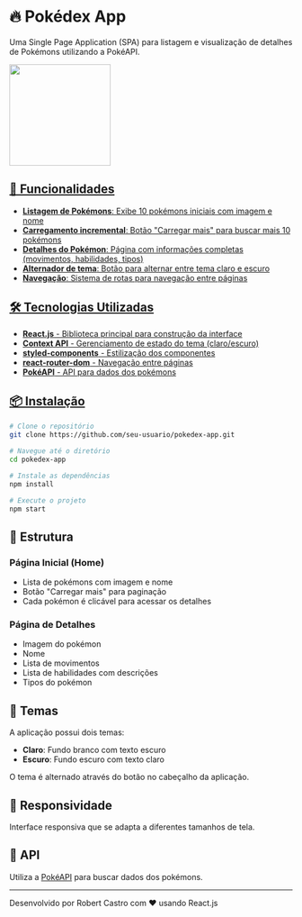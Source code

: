 # 🔥 Pokédex App

Uma Single Page Application (SPA) para listagem e visualização de detalhes de Pokémons utilizando a PokéAPI.

<div align="left">
  <a href="https://github.com/RobertCastro86">
    <img height="180em" src="design/mobile-design.jpg"/>
</div>

## 🚀 Funcionalidades

- **Listagem de Pokémons**: Exibe 10 pokémons iniciais com imagem e nome
- **Carregamento incremental**: Botão "Carregar mais" para buscar mais 10 pokémons
- **Detalhes do Pokémon**: Página com informações completas (movimentos, habilidades, tipos)
- **Alternador de tema**: Botão para alternar entre tema claro e escuro
- **Navegação**: Sistema de rotas para navegação entre páginas

## 🛠️ Tecnologias Utilizadas

- **React.js** - Biblioteca principal para construção da interface
- **Context API** - Gerenciamento de estado do tema (claro/escuro)
- **styled-components** - Estilização dos componentes
- **react-router-dom** - Navegação entre páginas
- **PokéAPI** - API para dados dos pokémons

## 📦 Instalação

```bash
# Clone o repositório
git clone https://github.com/seu-usuario/pokedex-app.git

# Navegue até o diretório
cd pokedex-app

# Instale as dependências
npm install

# Execute o projeto
npm start
```

## 🎯 Estrutura

### Página Inicial (Home)
- Lista de pokémons com imagem e nome
- Botão "Carregar mais" para paginação
- Cada pokémon é clicável para acessar os detalhes

### Página de Detalhes
- Imagem do pokémon
- Nome
- Lista de movimentos
- Lista de habilidades com descrições
- Tipos do pokémon

## 🎨 Temas

A aplicação possui dois temas:
- **Claro**: Fundo branco com texto escuro
- **Escuro**: Fundo escuro com texto claro

O tema é alternado através do botão no cabeçalho da aplicação.

## 📱 Responsividade

Interface responsiva que se adapta a diferentes tamanhos de tela.

## 🔗 API

Utiliza a [PokéAPI](https://pokeapi.co/) para buscar dados dos pokémons.

---

Desenvolvido por Robert Castro com ❤️ usando React.js
